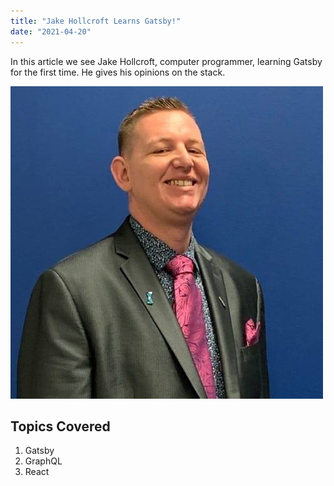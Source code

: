 ```yaml
---
title: "Jake Hollcroft Learns Gatsby!"
date: "2021-04-20"
---
```


In this article we see Jake Hollcroft, computer programmer, learning Gatsby for the first time.  He gives his opinions
on the stack.

![Jake](./jake.jpg)

## Topics Covered

1. Gatsby
2. GraphQL
3. React